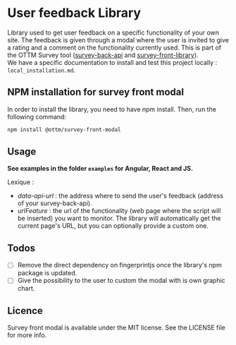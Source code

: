 # User feedback Library

Library used to get user feedback on a specific functionality of your own site.
The feedback is given through a modal where the user is invited to give a rating and a comment on the functionality currently used.
This is part of the OTTM Survey tool ([survey-back-api](https://github.com/optittm/survey-back-api) and [survey-front-library](https://github.com/optittm/survey-front-library)).\
We have a specific documentation to install and test this project locally : `local_installation.md`.

## NPM installation for survey front modal

In order to install the library, you need to have npm install. Then, run the following command:

``` bash
npm install @ottm/survey-front-modal
```

## Usage 

**See examples in the folder `examples` for Angular, React and JS.**

Lexique :

- *data-api-url* : the address where to send the user's feedback (address of your survey-back-api).
- *urlFeature* : the url of the functionality (web page where the script will be inserted) you want to monitor. The library will automatically get the current page's URL, but you can optionally provide a custom one.



## Todos

- [ ] Remove the direct dependency on fingerprintjs once the library's npm package is updated.
- [ ] Give the possibility to the user to custom the modal with is own graphic chart.

## Licence

Survey front modal is available under the MIT license. See the LICENSE file for more info.

